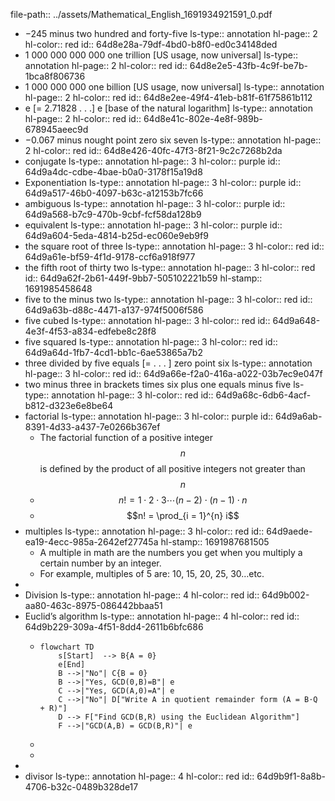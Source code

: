 file-path:: ../assets/Mathematical_English_1691934921591_0.pdf

- −245 minus two hundred and forty-five
  ls-type:: annotation
  hl-page:: 2
  hl-color:: red
  id:: 64d8e28a-79df-4bd0-b8f0-ed0c34148ded
- 1 000 000 000 000 one trillion [US usage, now universal]
  ls-type:: annotation
  hl-page:: 2
  hl-color:: red
  id:: 64d8e2e5-43fb-4c9f-be7b-1bca8f806736
- 1 000 000 000 one billion [US usage, now universal]
  ls-type:: annotation
  hl-page:: 2
  hl-color:: red
  id:: 64d8e2ee-49f4-41eb-b81f-61f75861b112
- e [= 2.71828 . . .] e [base of the natural logarithm]
  ls-type:: annotation
  hl-page:: 2
  hl-color:: red
  id:: 64d8e41c-802e-4e8f-989b-678945aeec9d
- −0.067 minus nought point zero six seven
  ls-type:: annotation
  hl-page:: 2
  hl-color:: red
  id:: 64d8e426-40fc-47f3-8f21-9c2c7268b2da
- conjugate 
  ls-type:: annotation
  hl-page:: 3
  hl-color:: purple
  id:: 64d9a4dc-cdbe-4bae-b0a0-3178f15a19d8
- Exponentiation
  ls-type:: annotation
  hl-page:: 3
  hl-color:: purple
  id:: 64d9a517-46b0-4097-b63c-a12153b7fc66
- ambiguous
  ls-type:: annotation
  hl-page:: 3
  hl-color:: purple
  id:: 64d9a568-b7c9-470b-9cbf-fcf58da128b9
- equivalent 
  ls-type:: annotation
  hl-page:: 3
  hl-color:: purple
  id:: 64d9a604-5eda-4814-b25d-ec060e9eb9f9
- the square root of three
  ls-type:: annotation
  hl-page:: 3
  hl-color:: red
  id:: 64d9a61e-bf59-4f1d-9178-ccf6a918f977
- the fifth root of thirty two
  ls-type:: annotation
  hl-page:: 3
  hl-color:: red
  id:: 64d9a62f-2b61-449f-9bb7-505102221b59
  hl-stamp:: 1691985458648
- five to the minus two
  ls-type:: annotation
  hl-page:: 3
  hl-color:: red
  id:: 64d9a63b-d88c-4471-a137-974f5006f586
- five cubed
  ls-type:: annotation
  hl-page:: 3
  hl-color:: red
  id:: 64d9a648-4e3f-4f53-a834-edfebe8c28f8
- five squared
  ls-type:: annotation
  hl-page:: 3
  hl-color:: red
  id:: 64d9a64d-1fb7-4cd1-bb1c-6ae53865a7b2
- three divided by five equals [= . . . ] zero point six
  ls-type:: annotation
  hl-page:: 3
  hl-color:: red
  id:: 64d9a66e-f2a0-416a-a022-03b7ec9e047f
- two minus three in brackets times six plus one equals minus five
  ls-type:: annotation
  hl-page:: 3
  hl-color:: red
  id:: 64d9a68c-6db6-4acf-b812-d323e6e8be64
- factorial
  ls-type:: annotation
  hl-page:: 3
  hl-color:: purple
  id:: 64d9a6ab-8391-4d33-a437-7e0266b367ef
	- The factorial function of a positive integer $$n$$ is defined by the product of all positive integers not greater than $$n$$
	- $$ n! = 1 \cdot 2 \cdot 3 \cdots (n-2)\cdot(n-1)\cdot n$$
	- $$n! = \prod_{i = 1}^{n} i$$
- multiples
  ls-type:: annotation
  hl-page:: 3
  hl-color:: red
  id:: 64d9aede-ea19-4ecc-985a-2642ef27745a
  hl-stamp:: 1691987681505
	- A multiple in math are the numbers you get when you multiply a certain number by an integer.
	- For example, multiples of 5 are: 10, 15, 20, 25, 30…etc.
-
- Division 
  ls-type:: annotation
  hl-page:: 4
  hl-color:: red
  id:: 64d9b002-aa80-463c-8975-086442bbaa51
- Euclid’s algorithm
  ls-type:: annotation
  hl-page:: 4
  hl-color:: red
  id:: 64d9b229-309a-4f51-8dd4-2611b6bfc686
	- ```mermaid
	  flowchart TD
	      s[Start]  --> B{A = 0}
	      e[End]
	      B -->|"No"| C{B = 0}
	      B -->|"Yes, GCD(0,B)=B"| e
	      C -->|"Yes, GCD(A,0)=A"| e
	      C -->|"No"| D["Write A in quotient remainder form (A = B⋅Q + R)"] 
	      D --> F["Find GCD(B,R) using the Euclidean Algorithm"]
	      F -->|"GCD(A,B) = GCD(B,R)"| e
	  ```
	-
	-
-
- divisor
  ls-type:: annotation
  hl-page:: 4
  hl-color:: red
  id:: 64d9b9f1-8a8b-4706-b32c-0489b328de17
